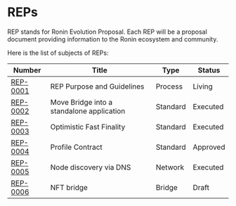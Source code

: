 # REPs

REP stands for Ronin Evolution Proposal. Each REP will be a proposal document providing information to the Ronin ecosystem and community.

Here is the list of subjects of REPs:

| Number                           | Title                                                      | Type       | Status    |
| -------------------------------- | ---------------------------------------------------------- | ---------- | --------- |
| [REP-0001](REP-0001/REP-0001.md) | REP Purpose and Guidelines                                 | Process    | Living    |
| [REP-0002](REP-0002/REP-0002.md) | Move Bridge into a standalone application                  | Standard   | Executed  |
| [REP-0003](REP-0003/REP-0003.md) | Optimistic Fast Finality                                   | Standard   | Executed  |
| [REP-0004](REP-0004/REP-0004.md) | Profile Contract                                           | Standard   | Approved  |
| [REP-0005](REP-0005/REP-0005.md) | Node discovery via DNS                                     | Network    | Executed  |
| [REP-0006](REP-0006/REP-0006.md) | NFT bridge                                                 | Bridge     | Draft     |

